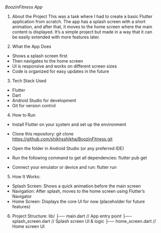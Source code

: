 *BoozinFitness App*

1. About the Project
This was a task where I had to create a basic Flutter application from scratch.
The app has a splash screen with a short animation, and after that, it moves to the home screen where the main content is displayed.
It’s a simple project but made in a way that it can be easily extended with more features later.

2. What the App Does
- Shows a splash screen first
- Then navigates to the home screen
- UI is responsive and works on different screen sizes
- Code is organized for easy updates in the future

3. Tech Stack Used
- Flutter
- Dart
- Android Studio for development
- Git for version control

4. How to Run
- Install Flutter on your system and set up the environment
  
- Clone this repository:
  git clone https://github.com/shikhsshikha/BoozinFitness.git

- Open the folder in Android Studio (or any preferred IDE)
  
- Run the following command to get all dependencies:
  flutter pub get

- Connect your emulator or device and run:
  flutter run

5. How It Works:
- Splash Screen: Shows a quick animation before the main screen
- Navigation: After splash, moves to the home screen using Flutter’s Navigator
- Home Screen: Displays the core UI for now (placeholder for future features)

6. Project Structure:
   lib/
 ├── main.dart          // App entry point
 ├── splash_screen.dart // Splash screen UI & logic
 ├── home_screen.dart   // Home screen UI

